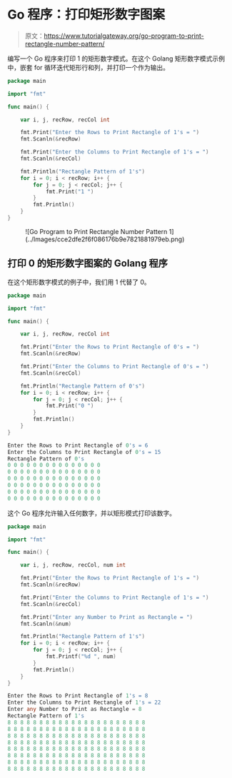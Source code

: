 # Go 程序：打印矩形数字图案

> 原文：<https://www.tutorialgateway.org/go-program-to-print-rectangle-number-pattern/>

编写一个 Go 程序来打印 1 的矩形数字模式。在这个 Golang 矩形数字模式示例中，嵌套 for 循环迭代矩形行和列，并打印一个作为输出。

```go
package main

import "fmt"

func main() {

    var i, j, recRow, recCol int

    fmt.Print("Enter the Rows to Print Rectangle of 1's = ")
    fmt.Scanln(&recRow)

    fmt.Print("Enter the Columns to Print Rectangle of 1's = ")
    fmt.Scanln(&recCol)

    fmt.Println("Rectangle Pattern of 1's")
    for i = 0; i < recRow; i++ {
        for j = 0; j < recCol; j++ {
            fmt.Print("1 ")
        }
        fmt.Println()
    }
}
```

<figure class="wp-block-image size-large">![Go Program to Print Rectangle Number Pattern 1](../Images/cce2dfe2f6f086176b9e7821881979eb.png)</figure>

## 打印 0 的矩形数字图案的 Golang 程序

在这个矩形数字模式的例子中，我们用 1 代替了 0。

```go
package main

import "fmt"

func main() {

    var i, j, recRow, recCol int

    fmt.Print("Enter the Rows to Print Rectangle of 0's = ")
    fmt.Scanln(&recRow)

    fmt.Print("Enter the Columns to Print Rectangle of 0's = ")
    fmt.Scanln(&recCol)

    fmt.Println("Rectangle Pattern of 0's")
    for i = 0; i < recRow; i++ {
        for j = 0; j < recCol; j++ {
            fmt.Print("0 ")
        }
        fmt.Println()
    }
}
```

```go
Enter the Rows to Print Rectangle of 0's = 6
Enter the Columns to Print Rectangle of 0's = 15
Rectangle Pattern of 0's
0 0 0 0 0 0 0 0 0 0 0 0 0 0 0 
0 0 0 0 0 0 0 0 0 0 0 0 0 0 0 
0 0 0 0 0 0 0 0 0 0 0 0 0 0 0 
0 0 0 0 0 0 0 0 0 0 0 0 0 0 0 
0 0 0 0 0 0 0 0 0 0 0 0 0 0 0 
0 0 0 0 0 0 0 0 0 0 0 0 0 0 0 
```

这个 Go 程序允许输入任何数字，并以矩形模式打印该数字。

```go
package main

import "fmt"

func main() {

    var i, j, recRow, recCol, num int

    fmt.Print("Enter the Rows to Print Rectangle of 1's = ")
    fmt.Scanln(&recRow)

    fmt.Print("Enter the Columns to Print Rectangle of 1's = ")
    fmt.Scanln(&recCol)

    fmt.Print("Enter any Number to Print as Rectangle = ")
    fmt.Scanln(&num)

    fmt.Println("Rectangle Pattern of 1's")
    for i = 0; i < recRow; i++ {
        for j = 0; j < recCol; j++ {
            fmt.Printf("%d ", num)
        }
        fmt.Println()
    }
}
```

```go
Enter the Rows to Print Rectangle of 1's = 8
Enter the Columns to Print Rectangle of 1's = 22
Enter any Number to Print as Rectangle = 8
Rectangle Pattern of 1's
8 8 8 8 8 8 8 8 8 8 8 8 8 8 8 8 8 8 8 8 8 8 
8 8 8 8 8 8 8 8 8 8 8 8 8 8 8 8 8 8 8 8 8 8 
8 8 8 8 8 8 8 8 8 8 8 8 8 8 8 8 8 8 8 8 8 8 
8 8 8 8 8 8 8 8 8 8 8 8 8 8 8 8 8 8 8 8 8 8 
8 8 8 8 8 8 8 8 8 8 8 8 8 8 8 8 8 8 8 8 8 8 
8 8 8 8 8 8 8 8 8 8 8 8 8 8 8 8 8 8 8 8 8 8 
8 8 8 8 8 8 8 8 8 8 8 8 8 8 8 8 8 8 8 8 8 8 
8 8 8 8 8 8 8 8 8 8 8 8 8 8 8 8 8 8 8 8 8 8 
```